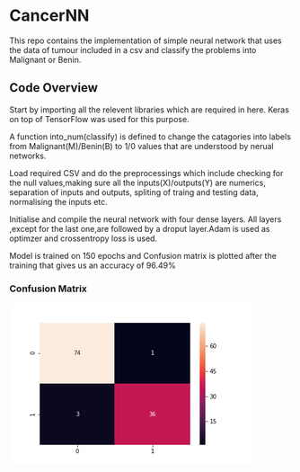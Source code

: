 # CancerNN
This repo contains the implementation of simple neural network that uses the data of tumour included in a csv and classify the problems into Malignant or Benin.

## Code Overview
Start by importing all the relevent libraries which are required in here. Keras on top of TensorFlow was used for this purpose.

A function into_num(classify) is defined to change the catagories into labels from Malignant(M)/Benin(B) to 1/0 values that are understood by nerual networks.

Load required CSV and do the preprocessings which include checking for the null values,making sure all the inputs(X)/outputs(Y) are numerics, separation of inputs and outputs, spliting of traing and testing data, normalising the inputs etc.  

Initialise and compile the neural network with four dense layers. All layers ,except for the last one,are followed by a droput layer.Adam is used as optimzer and crossentropy loss is used.

Model is trained on 150 epochs and Confusion matrix is plotted after the training that gives us an accuracy of 96.49%

### Confusion Matrix
<img src="confusion_matrix.png" align="center">
